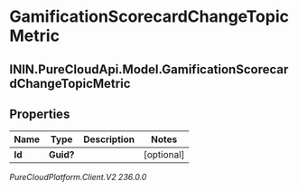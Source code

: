 # GamificationScorecardChangeTopicMetric

## ININ.PureCloudApi.Model.GamificationScorecardChangeTopicMetric

## Properties

|Name | Type | Description | Notes|
|------------ | ------------- | ------------- | -------------|
| **Id** | **Guid?** |  | [optional] |



_PureCloudPlatform.Client.V2 236.0.0_
